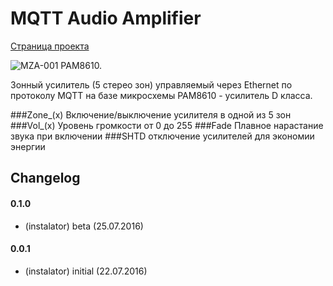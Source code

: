 # MQTT Audio Amplifier

[Страница проекта](http://blog.instalator.ru/2016/07/%D0%B7%D0%BE%D0%BD%D0%BD%D1%8B%D0%B9-%D1%83%D1%81%D0%B8%D0%BB%D0%B8%D1%82%D0%B5%D0%BB%D1%8C-%D0%B4%D0%BB%D1%8F-%D1%83%D0%BC%D0%BD%D0%BE%D0%B3%D0%BE-%D0%B4%D0%BE%D0%BC%D0%B0-%D0%BD%D0%B0-%D0%B1%D0%B0/)

![MZA-001 PAM8610.](http://blog.instalator.ru/wp-content/uploads/photo-gallery/mza001/IMG_1445.JPG)

Зонный усилитель (5 стерео зон) управляемый через Ethernet по протоколу MQTT на базе микросхемы PAM8610 - усилитель D класса.

###Zone_(x)
Включение/выключение усилителя в одной из 5 зон
###Vol_(x)
Уровень громкости от 0 до 255
###Fade
Плавное нарастание звука при включении
###SHTD
отключение усилителей для экономии энергии

## Changelog

#### 0.1.0
* (instalator) beta (25.07.2016)

#### 0.0.1
* (instalator) initial (22.07.2016)
